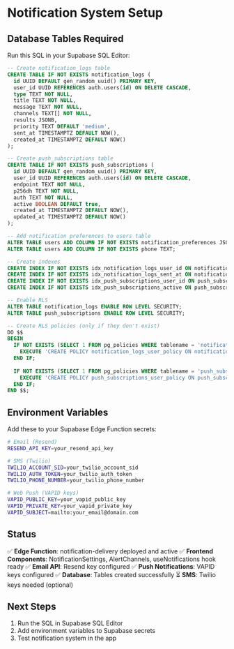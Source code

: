 # Notification System Setup

## Database Tables Required

Run this SQL in your Supabase SQL Editor:

```sql
-- Create notification_logs table
CREATE TABLE IF NOT EXISTS notification_logs (
  id UUID DEFAULT gen_random_uuid() PRIMARY KEY,
  user_id UUID REFERENCES auth.users(id) ON DELETE CASCADE,
  type TEXT NOT NULL,
  title TEXT NOT NULL,
  message TEXT NOT NULL,
  channels TEXT[] NOT NULL,
  results JSONB,
  priority TEXT DEFAULT 'medium',
  sent_at TIMESTAMPTZ DEFAULT NOW(),
  created_at TIMESTAMPTZ DEFAULT NOW()
);

-- Create push_subscriptions table
CREATE TABLE IF NOT EXISTS push_subscriptions (
  id UUID DEFAULT gen_random_uuid() PRIMARY KEY,
  user_id UUID REFERENCES auth.users(id) ON DELETE CASCADE,
  endpoint TEXT NOT NULL,
  p256dh TEXT NOT NULL,
  auth TEXT NOT NULL,
  active BOOLEAN DEFAULT true,
  created_at TIMESTAMPTZ DEFAULT NOW(),
  updated_at TIMESTAMPTZ DEFAULT NOW()
);

-- Add notification preferences to users table
ALTER TABLE users ADD COLUMN IF NOT EXISTS notification_preferences JSONB DEFAULT '{"email": true, "sms": false, "push": true}';
ALTER TABLE users ADD COLUMN IF NOT EXISTS phone TEXT;

-- Create indexes
CREATE INDEX IF NOT EXISTS idx_notification_logs_user_id ON notification_logs(user_id);
CREATE INDEX IF NOT EXISTS idx_notification_logs_sent_at ON notification_logs(sent_at);
CREATE INDEX IF NOT EXISTS idx_push_subscriptions_user_id ON push_subscriptions(user_id);
CREATE INDEX IF NOT EXISTS idx_push_subscriptions_active ON push_subscriptions(active);

-- Enable RLS
ALTER TABLE notification_logs ENABLE ROW LEVEL SECURITY;
ALTER TABLE push_subscriptions ENABLE ROW LEVEL SECURITY;

-- Create RLS policies (only if they don't exist)
DO $$ 
BEGIN
  IF NOT EXISTS (SELECT 1 FROM pg_policies WHERE tablename = 'notification_logs' AND policyname = 'notification_logs_user_policy') THEN
    EXECUTE 'CREATE POLICY notification_logs_user_policy ON notification_logs FOR ALL USING (auth.uid() = user_id)';
  END IF;
  
  IF NOT EXISTS (SELECT 1 FROM pg_policies WHERE tablename = 'push_subscriptions' AND policyname = 'push_subscriptions_user_policy') THEN
    EXECUTE 'CREATE POLICY push_subscriptions_user_policy ON push_subscriptions FOR ALL USING (auth.uid() = user_id)';
  END IF;
END $$;
```

## Environment Variables

Add these to your Supabase Edge Function secrets:

```bash
# Email (Resend)
RESEND_API_KEY=your_resend_api_key

# SMS (Twilio)
TWILIO_ACCOUNT_SID=your_twilio_account_sid
TWILIO_AUTH_TOKEN=your_twilio_auth_token
TWILIO_PHONE_NUMBER=your_twilio_phone_number

# Web Push (VAPID keys)
VAPID_PUBLIC_KEY=your_vapid_public_key
VAPID_PRIVATE_KEY=your_vapid_private_key
VAPID_SUBJECT=mailto:your_email@domain.com
```

## Status

✅ **Edge Function**: notification-delivery deployed and active
✅ **Frontend Components**: NotificationSettings, AlertChannels, useNotifications hook ready
✅ **Email API**: Resend key configured
✅ **Push Notifications**: VAPID keys configured
✅ **Database**: Tables created successfully
⏳ **SMS**: Twilio keys needed (optional)

## Next Steps

1. Run the SQL in Supabase SQL Editor
2. Add environment variables to Supabase secrets
3. Test notification system in the app